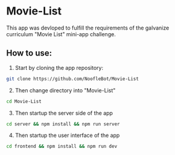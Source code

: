 # Movie-List
This app was devloped to fulfill the requirements of the galvanize curriculum "Movie List" mini-app challenge.

## How to use:
1. Start by cloning the app repository:
```bash
git clone https://github.com/NoofleBot/Movie-List
```
2. Then change directory into "Movie-List"
```bash
cd Movie-List
```

3. Then startup the server side of the app
```bash
cd server && npm install && npm run server
```

4. Then startup the user interface of the app
```bash
cd frontend && npm install && npm run dev
```